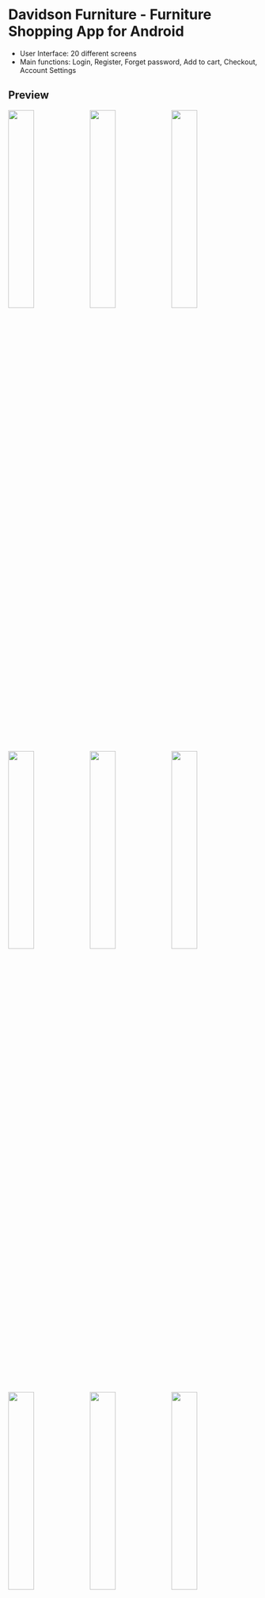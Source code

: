 # Davidson Furniture - Furniture Shopping App for Android

- User Interface: 20 different screens <br>
- Main functions: Login, Register, Forget password, Add to cart, Checkout, Account Settings

## Preview

<p float="left">
  <img src="https://github.com/cdoge25/DavidsonFurnitureApp/blob/master/preview/1.%20splash.png" width="32%" />
  <img src="https://github.com/cdoge25/DavidsonFurnitureApp/blob/master/preview/2.%20intro.png" width="32%" /> 
  <img src="https://github.com/cdoge25/DavidsonFurnitureApp/blob/master/preview/3.%20login.png" width="32%" />
</p>
<br>
<p float="left">
  <img src="https://github.com/cdoge25/DavidsonFurnitureApp/blob/master/preview/4.%20home.png" width="32%" />
  <img src="https://github.com/cdoge25/DavidsonFurnitureApp/blob/master/preview/5.%20products.png" width="32%" /> 
  <img src="https://github.com/cdoge25/DavidsonFurnitureApp/blob/master/preview/6.%20details.png" width="32%" />
</p>
<br>
<p float="left">
  <img src="https://github.com/cdoge25/DavidsonFurnitureApp/blob/master/preview/7.%20cart.png" width="32%" />
  <img src="https://github.com/cdoge25/DavidsonFurnitureApp/blob/master/preview/8.%20orders.png" width="32%" /> 
  <img src="https://github.com/cdoge25/DavidsonFurnitureApp/blob/master/preview/9.%20account.png" width="32%"/>
</p>
